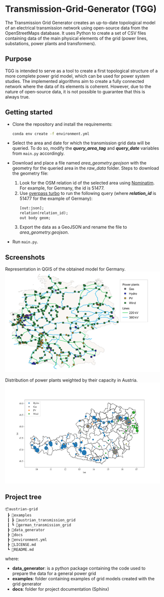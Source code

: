 # Transmission-Grid-Generator (TGG)

The Transmission Grid Generator creates an up-to-date topological model of an electrical transmission network using open-source data from the OpenStreetMaps database. It uses Python to create a set of CSV files containing data of the main physical elements of the grid (power lines, substations, power plants and transformers).

## Purpose

TGG is intended to serve as a tool to create a first topological structure of a more complete power grid model, which can be used for power system studies. The implemented algorithms aim to create a fully connected network where the data of its elements is coherent. However, due to the nature of open-source data, it is not possible to guarantee that this is always true.

## Getting started

- Clone the repository and install the requirements:

  ```bash
  conda env create -f environment.yml
  ```

- Select the area and date for which the transmission grid data will be queried. To do so, modify the *****query_area_tag***** and *****query_date***** variables from ````main.py```` accordingly.


- Download and place a file named *area_geometry.geojson* with the geometry for the queried area in the *raw_data* folder. Steps to download the geometry file:
    1) Look for the OSM relation id of the selected area using [Nominatim](https://nominatim.openstreetmap.org/ui/search.html). For example, for Germany, the id is 51477.
    2) Use [overpass turbo](https://overpass-turbo.eu/) to run the following query (where *****relation_id***** is 51477 for the example of Germany):
        ````
        [out:json];
        relation(relation_id);
        out body geom;
        ````
    3) Export the data as a GeoJSON and rename the file to *area_geometry.geojson*.


- Run ````main.py````.

## Screenshots

Representation in QGIS of the obtained model for Germany.
![Germany model](docs/screenshots/germany_model.png)

Distribution of power plants weighted by their capacity in Austria.
![Austria power plants](docs/screenshots/austria_power_plants.png)

## Project tree

```
📦austrian-grid
 ┣ 📂examples
 ┃ ┣ 📂austrian_transmission_grid
 ┃ ┗ 📂german_transmission_grid
 ┣ 📂data_generator
 ┣ 📂docs
 ┣ 📜environment.yml
 ┣ 📜LICENSE.md
 ┗ 📜README.md
```

where:
 * **data_generator**: is a python package containing the code used to prepare the data for a general power grid
 * **examples**: folder containing examples of grid models created with the grid generator
 * **docs**: folder for project documentation (Sphinx)

